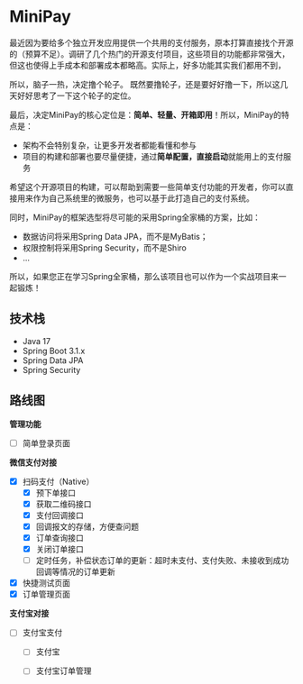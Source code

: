 # MiniPay

最近因为要给多个独立开发应用提供一个共用的支付服务，原本打算直接找个开源的（预算不足）。调研了几个热门的开源支付项目，这些项目的功能都非常强大，但这也使得上手成本和部署成本都略高。实际上，好多功能其实我们都用不到，

所以，脑子一热，决定撸个轮子。 既然要撸轮子，还是要好好撸一下，所以这几天好好思考了一下这个轮子的定位。

最后，决定MiniPay的核心定位是：**简单、轻量、开箱即用**！所以，MiniPay的特点是：

- 架构不会特别复杂，让更多开发者都能看懂和参与
- 项目的构建和部署也要尽量便捷，通过**简单配置，直接启动**就能用上的支付服务

希望这个开源项目的构建，可以帮助到需要一些简单支付功能的开发者，你可以直接用来作为自己系统里的微服务，也可以基于此打造自己的支付系统。

同时，MiniPay的框架选型将尽可能的采用Spring全家桶的方案，比如：

- 数据访问将采用Spring Data JPA，而不是MyBatis；
- 权限控制将采用Spring Security，而不是Shiro
- ...

所以，如果您正在学习Spring全家桶，那么该项目也可以作为一个实战项目来一起锻炼！

## 技术栈

- Java 17
- Spring Boot 3.1.x
- Spring Data JPA
- Spring Security

## 路线图

**管理功能**

- [ ] 简单登录页面

**微信支付对接**

- [x] 扫码支付（Native）
  - [x] 预下单接口
  - [x] 获取二维码接口
  - [x] 支付回调接口
  - [x] 回调报文的存储，方便查问题
  - [x] 订单查询接口
  - [x] 关闭订单接口
  - [ ] 定时任务，补偿状态订单的更新：超时未支付、支付失败、未接收到成功回调等情况的订单更新

- [x] 快捷测试页面
- [x] 订单管理页面

**支付宝对接**

- [ ] 支付宝支付
  - [ ] 支付宝
  - [ ] 支付宝订单管理


